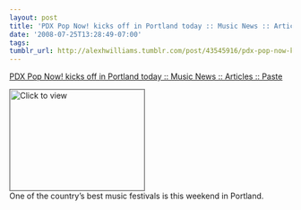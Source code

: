 ```yaml
---
layout: post
title: 'PDX Pop Now! kicks off in Portland today :: Music News :: Articles :: Paste'
date: '2008-07-25T13:28:49-07:00'
tags: 
tumblr_url: http://alexhwilliams.tumblr.com/post/43545916/pdx-pop-now-kicks-off-in-portland-today-music-news
---
```

<a href="https://www.iterasi.net/OpenViewer.aspx?sqrlitid=Zd51dqT6JUeQzQceJXw5VA">PDX Pop Now! kicks off in Portland today :: Music News :: Articles :: Paste</a><br/><p><a href="https://www.iterasi.net/OpenViewer.aspx?sqrlitid=Zd51dqT6JUeQzQceJXw5VA" target="_blank"> <img src="http://AssetHost01a.iterasi.net/ec2eb670e447/94d5ad32ba6b/ff6f9e86baa1/fdc70d481ef4/c21509ed-0b5b-4ec4-bc8f-d6216ebdff68/thumbnail.jpg???20080725202648???BxS6PTgrsRr8XzvbM1DZLeH5N4ZjO25tA+ZtlRnOII9D5ns6QCxH4+CfOAMy/l6E8mpfAIkE3USlPRQx5kBEbBs9soOivN+eEs9oiahUuM3GoEWHTxTxzM9UJYqnGontQhC4zAZWucPSillu8V2sECIFR5wSeijKp9JJCvf5Yjc=" width="240" height="180" style="border:solid 1px #666" alt="Click to view"/></a>
<br/>One of the country&#8217;s best music festivals is this weekend in Portland.</p>
